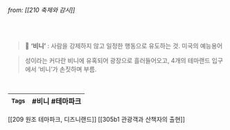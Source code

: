 
###### from: [[210 축제와 감시]]

<br/>

>📌 **‘비니’** : 사람을 강제하지 않고 일정한 행동으로 유도하는 것. 미국의 예능용어

> 성이라는 커다란 비니에 유혹되어 광장으로 흘러들어오고, 4개의 테마랜드 입구에서 ‘비니’가 손짓하며 부름.

<aside> 
</aside> 

<br/>

| <small> Tags </small> | #비니 #테마파크 |
| --- | --- |

[[209 원조 테마파크, 디즈니랜드]]
[[305b1 관광객과 산책자의 출현]]